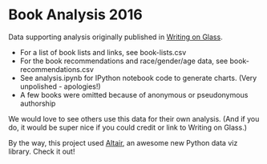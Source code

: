 # Book Analysis 2016
Data supporting analysis originally published in [Writing on Glass](https://www.writingonglass.com/content/best-book-lists-data).

* For a list of book lists and links, see book-lists.csv
* For the book recommendations and race/gender/age data, see book-recommendations.csv
* See analysis.ipynb for IPython notebook code to generate charts. (Very unpolished - apologies!)
* A few books were omitted because of anonymous or pseudonymous authorship

We would love to see others use this data for their own analysis. (And if you do, it would be super nice if you could credit or link to Writing on Glass.)

By the way, this project used [Altair](https://github.com/altair-viz/altair), an awesome new Python data viz library. Check it out!

